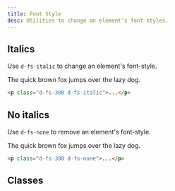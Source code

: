 ```yaml
---
title: Font Style
desc: Utilities to change an element's font styles.
---
```


## Italics

Use `d-fs-italic` to change an element's font-style.

<code-well-header class="d-d-flex d-jc-center d-fd-column d-p24 d-bgc-purple-100 d-w100p d-hmn102" custom>
  <p class="d-fs-300 d-fc-purple-400 d-fs-italic">The quick brown fox jumps over the lazy dog.</p>
</code-well-header>

```html
<p class="d-fs-300 d-fs-italic">...</p>
```

## No italics

Use `d-fs-none` to remove an element's font-style.

<code-well-header class="d-d-flex d-jc-center d-fd-column d-p24 d-bgc-purple-100 d-w100p d-hmn102" custom>
  <p class="d-fs-300 d-fc-purple-400 d-fs-none">The quick brown fox jumps over the lazy dog.</p>
</code-well-header>

```html
<p class="d-fs-300 d-fs-none">...</p>
```

<script setup>
  import { style } from '@data/type.json';
</script>

## Classes

<utility-class-table>
  <template #content>
    <tbody>
      <tr v-for="i in style">
        <th scope="row" class="d-ff-mono d-fc-purple-400 d-fw-normal d-fs-100">.d-fs-{{ i }}</th>
        <td class="d-ff-mono d-fs-100">font-style: {{ i }} !important;</td>
      </tr>
    </tbody>
  </template>
</utility-class-table>
